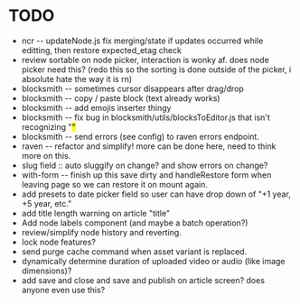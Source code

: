 # TODO

* ncr -- updateNode.js fix merging/state if updates occurred while editting, then restore expected_etag check
* review sortable on node picker, interaction is wonky af. does node picker need this? (redo this so the sorting is done outside of the picker, i absolute hate the way it is rn)
* blocksmith -- sometimes cursor disappears after drag/drop
* blocksmith -- copy / paste block (text already works)
* blocksmith -- add emojis inserter thingy
* blocksmith -- fix bug in blocksmith/utils/blocksToEditor.js that isn't recognizing "<mark>"
* blocksmith -- send errors (see config) to raven errors endpoint.
* raven -- refactor and simplify! more can be done here, need to think more on this.
* slug field :: auto sluggify on change? and show errors on change?
* with-form -- finish up this save dirty and handleRestore form when leaving page so we can restore it on mount again.
* add presets to date picker field so user can have drop down of "+1 year, +5 year, etc."
* add title length warning on article "title"
* Add node labels component (and maybe a batch operation?)
* review/simplify node history and reverting.
* lock node features?
* send purge cache command when asset variant is replaced.
* dynamically determine duration of uploaded video or audio (like image dimensions)?
* add save and close and save and publish on article screen? does anyone even use this?
